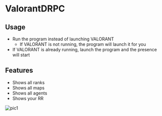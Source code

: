 # ValorantDRPC
 
## Usage
- Run the program instead of launching VALORANT
     - If VALORANT is not running, the program will launch it for you
- If VALORANT is already running, launch the program and the presence will start

## Features
- Shows all ranks
- Shows all maps
- Shows all agents
- Shows your RR


![pic1](https://media.discordapp.net/attachments/893626195311198298/896393228591464469/unknown.png "Valorant RPC")
